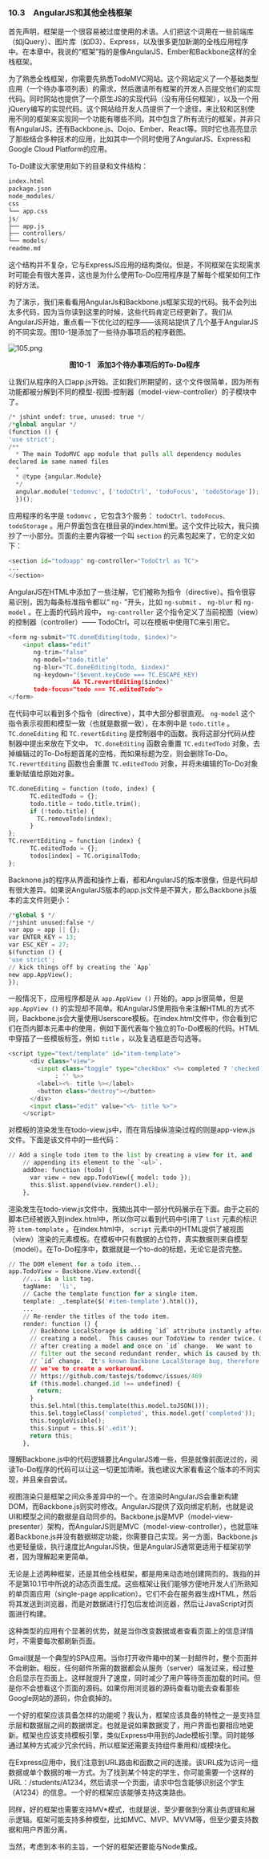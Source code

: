 

### 10.3　AngularJS和其他全栈框架

首先声明，框架是一个很容易被过度使用的术语。人们把这个词用在一些前端库（如jQuery）、图片库（如D3）、Express，以及很多更加新潮的全栈应用程序中。在本章中，我说的“框架”指的是像AngularJS、Ember和Backbone这样的全栈框架。

为了熟悉全栈框架，你需要先熟悉TodoMVC网站。这个网站定义了一个基础类型应用（一个待办事项列表）的需求，然后邀请所有框架的开发人员提交他们的实现代码。同时网站也提供了一个原生JS的实现代码（没有用任何框架），以及一个用jQuery编写的实现代码。这个网站给开发人员提供了一个途径，来比较和区别使用不同的框架来实现同一个功能有哪些不同。其中包含了所有流行的框架，并非只有AngularJS，还有Backbone.js、Dojo、Ember、React等。同时它也高亮显示了那些结合多种技术的应用，比如其中一个同时使用了AngularJS、Express和Google Cloud Platform的应用。

To-Do建议大家使用如下的目录和文件结构：

```python
index.html
package.json
node_modules/
css
└── app.css
js/
├── app.js
├── controllers/
└── models/
readme.md
```

这个结构并不复杂，它与ExpressJS应用的结构类似。但是，不同框架在实现需求时可能会有很大差异，这也是为什么使用To-Do应用程序是了解每个框架如何工作的好方法。

为了演示，我们来看看用AngularJs和Backbone.js框架实现的代码。我不会列出太多代码，因为当你读到这里的时候，这些代码肯定已经更新了。我们从AngularJS开始，重点看一下优化过的程序——该网站提供了几个基于AngularJS的不同实现。图10-1是添加了一些待办事项后的程序截图。

![105.png](../images/105.png)
<center class="my_markdown"><b class="my_markdown">图10-1　添加3个待办事项后的To-Do程序</b></center>

让我们从程序的入口app.js开始。正如我们所期望的，这个文件很简单，因为所有功能都被分解到不同的模型-视图-控制器（model-view-controller）的子模块中了。

```python
/* jshint undef: true, unused: true */
/*global angular */
(function () {
'use strict';
/**
  * The main TodoMVC app module that pulls all dependency modules
declared in same named files
  *
  * @type {angular.Module}
  */
  angular.module('todomvc', ['todoCtrl', 'todoFocus', 'todoStorage']);
  })();
```

应用程序的名字是 `todomvc` ，它包含3个服务： `todoCtrl、todoFocus、todoStorage` 。用户界面包含在根目录的index.html里。这个文件比较大，我只摘抄了一小部分。页面的主要内容被一个叫 `section` 的元素包起来了，它的定义如下：

```python
<section id="todoapp" ng-controller="TodoCtrl as TC">
...
</section>
```

AngularJS在HTML中添加了一些注解，它们被称为指令（directive）。指令很容易识别，因为每条标准指令都以“ `ng-` ”开头，比如 `ng-submit` 、 `ng-blur` 和 `ng-model` 。在上面的代码片段中， `ng-controller` 这个指令定义了当前视图（view）的控制器（controller）—— TodoCtrl，可以在模板中使用TC来引用它。

```python
<form ng-submit="TC.doneEditing(todo, $index)">
    <input class="edit"
       ng-trim="false"
       ng-model="todo.title"
       ng-blur="TC.doneEditing(todo, $index)"
       ng-keydown="($event.keyCode === TC.ESCAPE_KEY)
                  && TC.revertEditing($index)"
       todo-focus="todo === TC.editedTodo">
</form>
```

在代码中可以看到多个指令（directive），其中大部分都很直观。 `ng-model` 这个指令表示视图和模型一致（也就是数据一致），在本例中是 `todo.title` 。 `TC.doneEditing` 和 `TC.revertEditing` 是控制器中的函数。我将这部分代码从控制器中提出来放在下文中。 `TC.doneEditing` 函数会重置 `TC.editedTodo` 对象，去掉编辑过的To-Do标题首尾的空格，而如果标题为空，则会删除To-Do。 `TC.revertEditing` 函数也会重置 `TC.editedTodo` 对象，并将未编辑的To-Do对象重新赋值给原始对象。

```python
TC.doneEditing = function (todo, index) {
      TC.editedTodo = {};
      todo.title = todo.title.trim();
      if (!todo.title) {
        TC.removeTodo(index);
      }
}; 
TC.revertEditing = function (index) {
      TC.editedTodo = {};
      todos[index] = TC.originalTodo;
};
```

Backnone.js的程序从界面和操作上看，都和AngularJS的版本很像，但是代码却有很大差异。如果说AngularJS版本的app.js文件是不算大，那么Backbone.js版本的主文件则更小：

```python
/*global $ */
/*jshint unused:false */
var app = app || {};
var ENTER_KEY = 13;
var ESC_KEY = 27;
$(function () {
'use strict';
// kick things off by creating the `App`
new app.AppView();
});
```

一般情况下，应用程序都是从 `app.AppView ()` 开始的。app.js很简单，但是 `app.AppView ()` 的实现却不简单。和AngularJS使用指令来注解HTML的方式不同，Backbone.js会大量使用Userscore模板。在index.html文件中，你会看到它们在页内脚本元素中的使用，例如下面代表每个独立的To-Do模板的代码。HTML中穿插了一些模板标签，例如 `title` ，以及复选框是否勾选等。

```python
<script type="text/template" id="item-template">
      <div class="view">
        <input class="toggle" type="checkbox" <%= completed ? 'checked'
             : '' %>>
        <label><%- title %></label>
        <button class="destroy"></button>
      </div>
      <input class="edit" value="<%- title %>">
    </script>
```

对模板的渲染发生在todo-view.js中，而在背后操纵渲染过程的则是app-view.js文件。下面是该文件中的一些代码：

```python
// Add a single todo item to the list by creating a view for it, and
    // appending its element to the `<ul>`.
    addOne: function (todo) {
      var view = new app.TodoView({ model: todo });
      this.$list.append(view.render().el);
    },
```

渲染发生在todo-view.js文件中，我摘出其中一部分代码展示在下面。由于之前的脚本已经被嵌入到index.html中，所以你可以看到代码中引用了 `list` 元素的标识符 `item-template` 。在index.html中， `script` 元素中的HTML提供了被视图（view）渲染的元素模板。在模板中只有数据的占位符，真实数据则来自模型（model）。在To-Do程序中，数据就是一个to-do的标题，无论它是否完整。

```python
// The DOM element for a todo item...
app.TodoView = Backbone.View.extend({
    //... is a list tag.
    tagName:  'li',
    // Cache the template function for a single item. 
    template: _.template($('#item-template').html()), 
    ... 
    // Re-render the titles of the todo item.
    render: function () {
      // Backbone LocalStorage is adding `id` attribute instantly after
      // creating a model.  This causes our TodoView to render twice. Once
      // after creating a model and once on `id` change.  We want to
      // filter out the second redundant render, which is caused by this
      // `id` change.  It's known Backbone LocalStorage bug, therefore
      // we've to create a workaround.
      // https://github.com/tastejs/todomvc/issues/469
      if (this.model.changed.id !== undefined) {
        return; 
      } 
      this.$el.html(this.template(this.model.toJSON())); 
      this.$el.toggleClass('completed', this.model.get('completed')); 
      this.toggleVisible();
      this.$input = this.$('.edit'); 
      return this;
    },
```

理解Backbone.js中的代码逻辑要比AngularJS难一些，但是就像前面说过的，阅读To-Do程序的代码可以让这一切更加清晰。我也建议大家看看这个版本的不同实现，并且亲自尝试。

视图渲染只是框架之间众多差异中的一个。在渲染时AngularJS会重新构建DOM，而Backbone.js则实时修改。AngularJS提供了双向绑定机制，也就是说UI和模型之间的数据是自动同步的。Backbone.js是MVP（model-view- presenter）架构，而AngularJS则是MVC（model-view-controller），也就意味着Backbone.js并没有数据绑定功能，你需要自己实现。另一方面，Backbone.js也更轻量级，执行速度比AngularJS快，但是AngularJS通常更适用于框架初学者，因为理解起来更简单。

无论是上述两种框架，还是其他全栈框架，都是用来动态地创建网页的。我指的并不是第10.1节中所说的动态页面生成。这些框架让我们能够方便地开发人们所熟知的单页面应用（single-page application）。它们不会在服务器生成HTML，然后将其发送到浏览器，而是对数据进行打包后发给浏览器，然后让JavaScript对页面进行构建。

这种类型的应用有个显著的优势，就是当你改变数据或者查看页面上的信息详情时，不需要每次都刷新页面。

Gmail就是一个典型的SPA应用。当你打开收件箱中的某一封邮件时，整个页面并不会刷新。相反，任何邮件所需的数据都会从服务（server）端发过来，经过整合后显示在页面上。这样就提升了速度，同时减少了用户等待页面加载的时间。但是你不会想看这个页面的源码。如果你用浏览器的源码查看功能去查看那些Google网站的源码，你会疯掉的。

一个好的框架应该具备怎样的功能呢？我认为，框架应该具备的特性之一是支持显示层和数据层之间的数据绑定。也就是说如果数据变了，用户界面也要相应地更新。框架也应该支持模板引擎，类似Express中用到的Jade模板引擎。同时能够通过某种方式减少冗余代码，所以框架还需要支持组件重用和/或模块化。

在Express应用中，我们注意到URL路由和函数之间的连接。该URL成为访问一组数据或单个数据的唯一方式。为了找到某个特定的学生，你可能需要一个这样的URL：/students/A1234，然后请求一个页面，请求中包含能够识别这个学生（A1234）的信息。一个好的框架应该能够支持这类路由。

同样，好的框架也需要支持MV*模式，也就是说，至少要做到分离业务逻辑和展示逻辑。框架可能支持多种模型，比如MVC、MVP、MVVM等，但至少要支持数据和用户界面分离。

当然，考虑到本书的主旨，一个好的框架还要能与Node集成。



